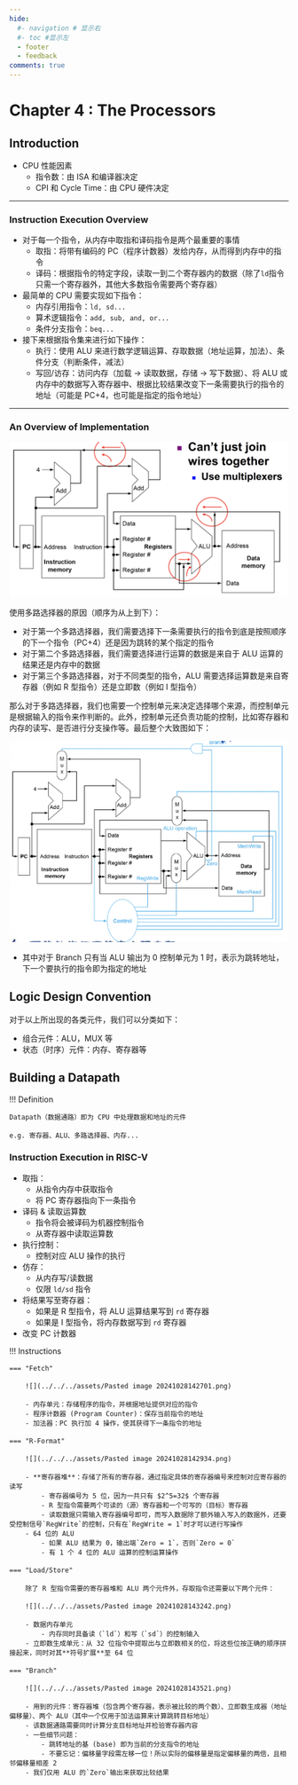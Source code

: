 ```yaml
---
hide:
  #- navigation # 显示右
  #- toc #显示左
  - footer
  - feedback
comments: true
---  
```

# Chapter 4 : The Processors

## Introduction

- CPU 性能因素
	- 指令数：由 ISA 和编译器决定
	- CPI 和 Cycle Time：由 CPU 硬件决定
***
### Instruction Execution Overview

- 对于每一个指令，从内存中取指和译码指令是两个最重要的事情
	- 取指：将带有编码的 PC（程序计数器）发给内存，从而得到内存中的指令
	- 译码：根据指令的特定字段，读取一到二个寄存器内的数据（除了`ld`指令只需一个寄存器外，其他大多数指令需要两个寄存器）
- 最简单的 CPU 需要实现如下指令：
	- 内存引用指令：`ld, sd...`
	- 算术逻辑指令：`add, sub, and, or...`
	- 条件分支指令：`beq...`
- 接下来根据指令集来进行如下操作：
	- 执行：使用 ALU 来进行数学逻辑运算、存取数据（地址运算，加法）、条件分支（判断条件，减法）
	- 写回/访存：访问内存（加载 $\rightarrow$ 读取数据，存储 $\rightarrow$ 写下数据）、将 ALU 或内存中的数据写入寄存器中、根据比较结果改变下一条需要执行的指令的地址（可能是 PC+4，也可能是指定的指令地址）
***
### An Overview of Implementation

![](../../../assets/Pasted%20image%2020241028132827.png)

使用多路选择器的原因（顺序为从上到下）：

- 对于第一个多路选择器，我们需要选择下一条需要执行的指令到底是按照顺序的下一个指令（PC+4）还是因为跳转的某个指定的指令
- 对于第二个多路选择器，我们需要选择进行运算的数据是来自于 ALU 运算的结果还是内存中的数据
- 对于第三个多路选择器，对于不同类型的指令，ALU 需要选择运算数是来自寄存器（例如 R 型指令）还是立即数（例如 I 型指令）

那么对于多路选择器，我们也需要一个控制单元来决定选择哪个来源，而控制单元是根据输入的指令来作判断的。此外，控制单元还负责功能的控制，比如寄存器和内存的读写、是否进行分支操作等。最后整个大致图如下：

![](../../../assets/Pasted%20image%2020241028133331.png)

- 其中对于 Branch 只有当 ALU 输出为 0 控制单元为 1 时，表示为跳转地址，下一个要执行的指令即为指定的地址

## Logic Design Convention

对于以上所出现的各类元件，我们可以分类如下：

- 组合元件：ALU，MUX 等
- 状态（时序）元件：内存、寄存器等

## Building a Datapath

!!! Definition

	Datapath（数据通路）即为 CPU 中处理数据和地址的元件
	
	e.g. 寄存器、ALU、多路选择器、内存...

### Instruction Execution in RISC-V

- 取指：
	- 从指令内存中获取指令
	- 将 PC 寄存器指向下一条指令
- 译码 & 读取运算数
	- 指令将会被译码为机器控制指令
	- 从寄存器中读取运算数
- 执行控制：
	- 控制对应 ALU 操作的执行
- 仿存：
	- 从内存写/读数据
	- 仅限 `ld/sd` 指令
- 将结果写至寄存器：
	- 如果是 R 型指令，将 ALU 运算结果写到 `rd` 寄存器
	- 如果是 I 型指令，将内存数据写到 `rd` 寄存器
- 改变 PC 计数器

!!! Instructions

	=== "Fetch"
	
		![](../../../assets/Pasted image 20241028142701.png)
		
		- 内存单元：存储程序的指令，并根据地址提供对应的指令
		- 程序计数器 (Program Counter)：保存当前指令的地址
		- 加法器：PC 执行加 4 操作，使其获得下一条指令的地址
	
	=== "R-Format"
	
		![](../../../assets/Pasted image 20241028142934.png)
		
		- **寄存器堆**：存储了所有的寄存器，通过指定具体的寄存器编号来控制对应寄存器的读写
			- 寄存器编号为 5 位，因为一共只有 $2^5=32$ 个寄存器
			- R 型指令需要两个可读的（源）寄存器和一个可写的（目标）寄存器
			- 读取数据只需输入寄存器编号即可，而写入数据除了额外输入写入的数据外，还要受控制信号`RegWrite`的控制，只有在`RegWrite = 1`时才可以进行写操作
		- 64 位的 ALU
			- 如果 ALU 结果为 0，输出端`Zero = 1`，否则`Zero = 0`
			- 有 1 个 4 位的 ALU 运算的控制运算操作
	
	=== "Load/Store"
	
		除了 R 型指令需要的寄存器堆和 ALU 两个元件外，存取指令还需要以下两个元件：
		
		![](../../../assets/Pasted image 20241028143242.png)
		
		- 数据内存单元
			- 内存同时具备读（`ld`）和写（`sd`）的控制输入
		- 立即数生成单元：从 32 位指令中提取出与立即数相关的位，将这些位按正确的顺序拼接起来，同时对其**符号扩展**至 64 位
	
	=== "Branch"
	
		![](../../../assets/Pasted image 20241028143521.png)
		
		- 用到的元件：寄存器堆（包含两个寄存器，表示被比较的两个数）、立即数生成器（地址偏移量）、两个 ALU（其中一个仅用于加法运算来计算跳转目标地址）
		- 该数据通路需要同时计算分支目标地址并检验寄存器内容
		- 一些细节问题：
			- 跳转地址的基 (base) 即为当前的分支指令的地址
			- 不要忘记：偏移量字段需左移一位！所以实际的偏移量是指定偏移量的两倍，且相邻偏移量相差 2
		- 我们仅用 ALU 的`Zero`输出来获取比较结果